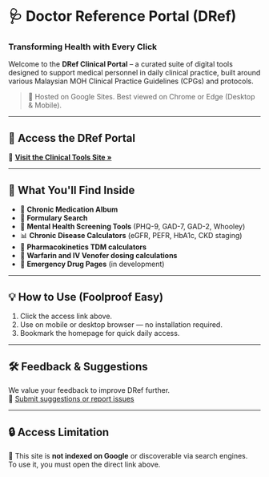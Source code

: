 # 🩺 Doctor Reference Portal (DRef)
### Transforming Health with Every Click

Welcome to the **DRef Clinical Portal** – a curated suite of digital tools designed to support medical personnel in daily clinical practice, built around various Malaysian MOH Clinical Practice Guidelines (CPGs) and protocols.

> 🏥 Hosted on Google Sites. Best viewed on Chrome or Edge (Desktop & Mobile).

---

## 🔗 Access the DRef Portal

📎 **[Visit the Clinical Tools Site »](https://sites.google.com/moh.gov.my/albumubatkkmahligai)**  

---

## 📌 What You'll Find Inside

- 🩻 **Chronic Medication Album**
- 💉 **Formulary Search**
- 🧠 **Mental Health Screening Tools** (PHQ-9, GAD-7, GAD-2, Whooley)
- 📊 **Chronic Disease Calculators** (eGFR, PEFR, HbA1c, CKD staging)
- 💉 **Pharmacokinetics TDM calculators**
- 💉 **Warfarin and IV Venofer dosing calculations**
- 🚨 **Emergency Drug Pages** (in development)

---

## 💡 How to Use (Foolproof Easy)

1. Click the access link above.
2. Use on mobile or desktop browser — no installation required.
3. Bookmark the homepage for quick daily access.

---

## 🛠 Feedback & Suggestions

We value your feedback to improve DRef further.  
📝 [Submit suggestions or report issues](https://docs.google.com/forms/d/e/1FAIpQLSebFDPgRZf5GH_zGiCq0IWO-mlZXVY2Vlye1qEVdBDYXK9isg/viewform?pli=1)

---

## 🔒 Access Limitation

📢 This site is **not indexed on Google** or discoverable via search engines.  
To use it, you must open the direct link above.

